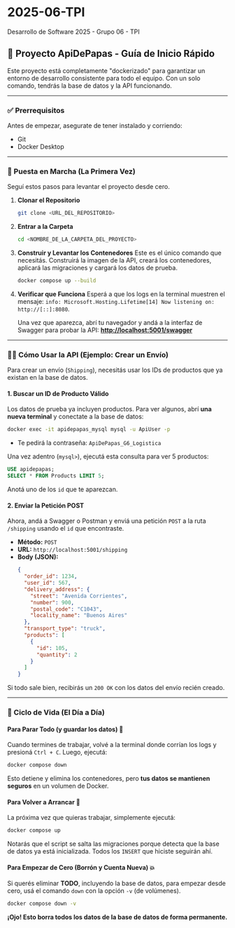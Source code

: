# 2025-06-TPI
Desarrollo de Software 2025 - Grupo 06 - TPI

## 🚀 Proyecto ApiDePapas - Guía de Inicio Rápido
Este proyecto está completamente "dockerizado" para garantizar un entorno de desarrollo consistente para todo el equipo. Con un solo comando, tendrás la base de datos y la API funcionando.

---

### ✅ Prerrequisitos
Antes de empezar, asegurate de tener instalado y corriendo:
* Git
* Docker Desktop

---

### 📝 Puesta en Marcha (La Primera Vez)
Seguí estos pasos para levantar el proyecto desde cero.

1.  **Clonar el Repositorio**
    ```bash
    git clone <URL_DEL_REPOSITORIO>
    ```

2.  **Entrar a la Carpeta**
    ```bash
    cd <NOMBRE_DE_LA_CARPETA_DEL_PROYECTO>
    ```

3.  **Construir y Levantar los Contenedores**
    Este es el único comando que necesitás. Construirá la imagen de la API, creará los contenedores, aplicará las migraciones y cargará los datos de prueba.
    ```bash
    docker compose up --build
    ```

4.  **Verificar que Funciona**
    Esperá a que los logs en la terminal muestren el mensaje: `info: Microsoft.Hosting.Lifetime[14] Now listening on: http://[::]:8080`.
    
    Una vez que aparezca, abrí tu navegador y andá a la interfaz de Swagger para probar la API:
    **[http://localhost:5001/swagger](http://localhost:5001/swagger)**

---

### 👨‍💻 Cómo Usar la API (Ejemplo: Crear un Envío)
Para crear un envío (`Shipping`), necesitás usar los IDs de productos que ya existan en la base de datos.

#### 1. Buscar un ID de Producto Válido
Los datos de prueba ya incluyen productos. Para ver algunos, abrí **una nueva terminal** y conectate a la base de datos:

```bash
docker exec -it apidepapas_mysql mysql -u ApiUser -p
```
* Te pedirá la contraseña: `ApiDePapas_G6_Logistica`

Una vez adentro (`mysql>`), ejecutá esta consulta para ver 5 productos:

```sql
USE apidepapas;
SELECT * FROM Products LIMIT 5;
```
Anotá uno de los `id` que te aparezcan.

#### 2. Enviar la Petición POST
Ahora, andá a Swagger o Postman y enviá una petición `POST` a la ruta `/shipping` usando el `id` que encontraste.

* **Método:** `POST`
* **URL:** `http://localhost:5001/shipping`
* **Body (JSON):**
    ```json
    {
      "order_id": 1234,
      "user_id": 567,
      "delivery_address": {
        "street": "Avenida Corrientes",
        "number": 900,
        "postal_code": "C1043",
        "locality_name": "Buenos Aires"
      },
      "transport_type": "truck",
      "products": [
        {
          "id": 105,
          "quantity": 2
        }
      ]
    }
    ```
Si todo sale bien, recibirás un `200 OK` con los datos del envío recién creado.

---

### 🔄 Ciclo de Vida (El Día a Día)

#### Para Parar Todo (y guardar los datos) 🛑
Cuando termines de trabajar, volvé a la terminal donde corrían los logs y presioná `Ctrl + C`. Luego, ejecutá:
```bash
docker compose down
```
Esto detiene y elimina los contenedores, pero **tus datos se mantienen seguros** en un volumen de Docker.

#### Para Volver a Arrancar 💾
La próxima vez que quieras trabajar, simplemente ejecutá:
```bash
docker compose up
```
Notarás que el script se salta las migraciones porque detecta que la base de datos ya está inicializada. Todos los `INSERT` que hiciste seguirán ahí.

#### Para Empezar de Cero (Borrón y Cuenta Nueva) 💥
Si querés eliminar **TODO**, incluyendo la base de datos, para empezar desde cero, usá el comando `down` con la opción `-v` (de volúmenes).
```bash
docker compose down -v
```
**¡Ojo! Esto borra todos los datos de la base de datos de forma permanente.**

